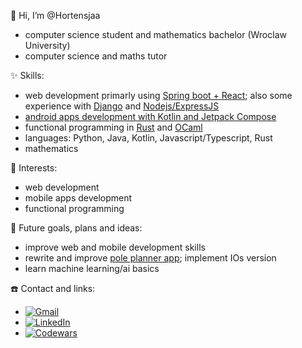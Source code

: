 👋 Hi, I’m @Hortensjaa
- computer science student and mathematics bachelor (Wroclaw University)
- computer science and maths tutor

✨ Skills:
- web development primarly using [Spring boot + React](https://github.com/Hortensjaa/PetSpotting); also some experience with [Django](https://github.com/Hortensjaa/MoriaVisuals) and [Nodejs/ExpressJS](https://github.com/mszal449/Socket-Games-Hub)
- [android apps development with Kotlin and Jetpack Compose]([https://github.com/Hortensjaa/Pole_Planner](https://github.com/Hortensjaa/PartyGameApp))
- functional programming in [Rust](https://github.com/Hortensjaa/Rusticade) and [OCaml](https://github.com/Hortensjaa/Prolog)
- languages: Python, Java, Kotlin, Javascript/Typescript, Rust
- mathematics

💖 Interests:
- web development
- mobile apps development
- functional programming

🚀 Future goals, plans and ideas:
- improve web and mobile development skills
- rewrite and improve [pole planner app](https://github.com/Hortensjaa/Pole_Planner); implement IOs version
- learn machine learning/ai basics

:phone: Contact and links:
- [![Gmail](https://img.shields.io/badge/Gmail-D14836?style=for-the-badge&logo=gmail&logoColor=white)](mailto:julia.kulczycka305@gmail.com)
- [![LinkedIn](https://img.shields.io/badge/linkedin-%230077B5.svg?style=for-the-badge&logo=linkedin&logoColor=white)](https://www.linkedin.com/in/julia-kulczycka-177968277/)
- [![Codewars](https://github.r2v.ch/codewars?user=JuliaKulczycka&stroke=%23BB432C)](https://www.codewars.com/users/JuliaKulczycka)
